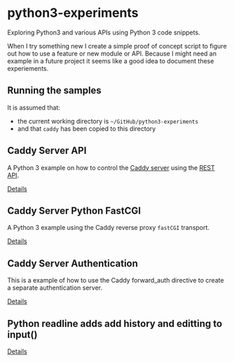 # python3-experiments
Exploring Python3 and various APIs using Python 3 code snippets.

When I try something new I create a simple proof of concept script 
to figure out how to use a feature or new module or API.
Because I might need an example in a future project it seems like a 
good idea to document these experiements.


## Running the samples
It is assumed that:
* the current working directory is `~/GitHub/python3-experiments`
* and that `caddy` has been copied to this directory


## Caddy Server API
A Python 3 example on how to control the [Caddy server](https://caddyserver.com/) 
using the [REST API](https://caddyserver.com/docs/quick-starts/api).

[Details](caddy-server-api/)


## Caddy Server Python FastCGI
A Python 3 example using the Caddy reverse proxy `fastCGI` transport.

[Details](caddy-server-fastcgi/)


## Caddy Server Authentication
This is a example of how to use the Caddy forward_auth directive to create a separate authentication server.

[Details](caddy-server-auth/)


## Python readline adds add history and editting to input()
[Details](python-readline/)
